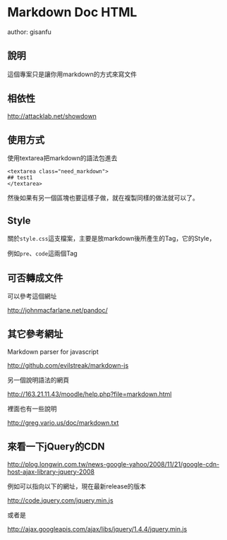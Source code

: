 # Markdown Doc HTML #

author: gisanfu

## 說明

這個專案只是讓你用markdown的方式來寫文件

## 相依性

<http://attacklab.net/showdown>

## 使用方式

使用textarea把markdown的語法包進去

	<textarea class="need_markdown">
	## test1
	</textarea>

然後如果有另一個區塊也要這樣子做，就在複製同樣的做法就可以了。

## Style

關於`style.css`這支檔案，主要是放markdown後所產生的Tag，它的Style，

例如`pre`、`code`這兩個Tag

## 可否轉成文件

可以參考這個網址

<http://johnmacfarlane.net/pandoc/>

## 其它參考網址

Markdown parser for javascript

<http://github.com/evilstreak/markdown-js>

另一個說明語法的網頁

<http://163.21.11.43/moodle/help.php?file=markdown.html>

裡面也有一些說明

<http://greg.vario.us/doc/markdown.txt>

## 來看一下jQuery的CDN

<http://plog.longwin.com.tw/news-google-yahoo/2008/11/21/google-cdn-host-ajax-library-jquery-2008>

例如可以指向以下的網址，現在最新release的版本

<http://code.jquery.com/jquery.min.js>

或者是

<http://ajax.googleapis.com/ajax/libs/jquery/1.4.4/jquery.min.js>
